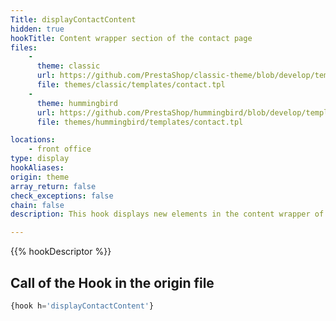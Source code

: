 ```yaml
---
Title: displayContactContent
hidden: true
hookTitle: Content wrapper section of the contact page
files:
    -
      theme: classic
      url: https://github.com/PrestaShop/classic-theme/blob/develop/templates/contact.tpl
      file: themes/classic/templates/contact.tpl
    -
      theme: hummingbird
      url: https://github.com/PrestaShop/hummingbird/blob/develop/templates/contact.tpl
      file: themes/hummingbird/templates/contact.tpl

locations:
    - front office
type: display
hookAliases: 
origin: theme
array_return: false
check_exceptions: false
chain: false
description: This hook displays new elements in the content wrapper of the contact page

---
```


{{% hookDescriptor %}}

## Call of the Hook in the origin file

```php
{hook h='displayContactContent'}
```
